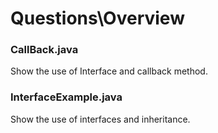 # Questions\Overview 
### CallBack.java
Show the use of Interface and callback method.
### InterfaceExample.java
Show the use of interfaces and inheritance.
